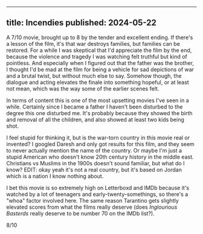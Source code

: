 ----
title: Incendies
published: 2024-05-22
----

A 7/10 movie, brought up to 8 by the tender and excellent ending. If there's a lesson of the film, it's that war destroys families, but families can be restored. For a while I was skeptical that I'd appreciate the film by the end, because the violence and tragedy I was watching felt truthful but kind of pointless. And especially when I figured out that the father was the brother, I thought I'd be mad at the film for being a vehicle for sad depictions of war and a brutal twist, but without much else to say. Somehow though, the dialogue and acting elevates the finale into something hopeful, or at least not mean, which was the way some of the earlier scenes felt.

In terms of content this is one of the most upsetting movies I've seen in a while. Certainly since I became a father I haven't been disturbed to the degree this one disturbed me. It's probably because they showed the birth and removal of all the children, and also showed at least two kids being shot.

I feel stupid for thinking it, but is the war-torn country in this movie real or invented? I googled Daresh and only got results for this film, and they seem to never actually mention the name of the country. Or maybe I'm just a stupid American who doesn't know 20th century history in the middle east. Christians vs Muslims in the 1900s doesn't sound familiar, but what do I know? EDIT: okay yeah it's not a real country, but it's based on Jordan which is a nation I know nothing about.

I bet this movie is so extremely high on Letterboxd and IMDb because it's watched by a lot of teenagers and early-twenty-somethings, so there's a "whoa" factor involved here. The same reason Tarantino gets slightly elevated scores from what the films really deserve (does _Inglourious Basterds_ really deserve to be number 70 on the IMDb list?).

8/10
